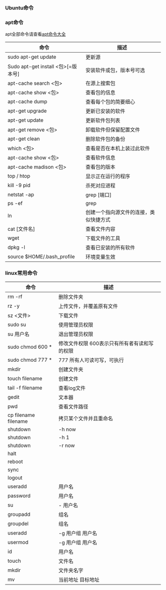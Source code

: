 ### Ubuntu命令

### apt命令

apt全部命令请查看[apt命令大全](https://man.linuxde.net/apt-get-2)

| 命令                                           | 描述                                   |
| ---------------------------------------------- | -------------------------------------- |
| sudo apt-get update                            | 更新源                                 |
| Sudo apt-get install <包>[=版本号]             | 安装软件或包，版本号可选               |
| apt-cache  search  <包>                        | 在源上搜索包                           |
| apt-cache show <包>                            | 查看包的信息                           |
| apt-cache dump                                 | 查看每个包的简要细心                   |
| apt-get  upgrade                               | 更新已安装的软件                       |
| apt-get update                                 | 更新软件包列表                         |
| apt-get remove <包>                            | 卸载软件但保留配置文件                 |
| apt-get clean                                  | 删除软件包的备份                       |
| which <包>                                     | 查看是否在本机上装过此软件             |
| apt-cache show <包>                            | 查看软件信息                           |
| apt-cache madison <包>                         | 查看包的版本                           |
| top / htop                                     | 显示正在运行的程序                     |
| kill -9 pid                                   | 杀死对应进程                           |
| netstat -ap | grep [端口]                     | 查看某个端口是否被占用                 |
| ps -ef | grep <packageName>                   | 查看和软件相关的进程                   |
| ln <options> <sourcefilepath> <targetfilepath> | 创建一个指向源文件的连接，类似快捷方式 |
| cat [文件名]                                             |          查看文件内容                              |
| wget                                  |            下载文件的工具                      |
| dpkg -l                                  |            查看已安装的所有软件                      |
| source $HOME/.bash_profile         |       环境变量生效           |



### linux常用命令
|命令|描述|
|--|--|
|rm -rf|删除文件夹|
|rz -y |上传文件，并覆盖原有文件|
|sz <文件> | 下载文件 |
|sudo su | 使用管理员权限 |
|su 用户名 | 退出管理员权限 |
|sudo chmod 600 *| 修改文件权限 600表示只有所有者有读和写的权限 |
|sudo chmod 777 *| 777 所有人可读可写，可执行 |
|mkdir <dir>| 创建文件夹 |
| touch filename | 创建文件 |
| tail -f filename | 查看log文件 |
| gedit | 文本器 |
| pwd | 查看文件路径 |
| cp filename filename | 拷贝某个文件并且重命名 |
| shutdown | -h now  | 立刻关机 |
| shutdown | -h 1  | 1分钟后关机 |
| shutdown | -r now  | 立刻重启计算机 |
| halt |   | 关机 |
| reboot |   | 重启 |
| sync |   | 将内存的数据同步到磁盘 |
| logout |   | 注销 |
| useradd | 用户名  | 添加用户 |
| password | 用户名  | 设置用户密码 |
| su | - 用户名  | 切换用户 |
| groupadd | 组名 | 添加组 |
| groupdel | 组名 | 删除组 |
| useradd | -g 用户组 用户名 | 创建用户并加入组 |
| usermod | -g 用户组 用户名 | 修改用户的所属组 |
| id | 用户名 | 查看用户的一些信息 |
| touch | 文件名 | 创建文件 |
| mkdir | 文件夹名字 | 创建文件夹，-p参数可以创建多级目录 |
| mv | 当前地址 目标地址 | 移动目录，如果两个文件在同一个目录下，则为重命名 |


